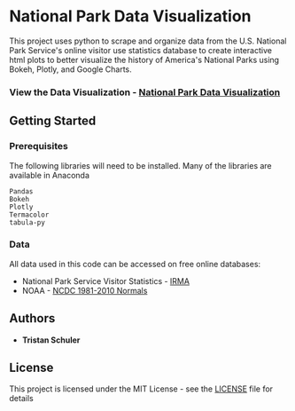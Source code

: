 # National Park Data Visualization

This project uses python to scrape and organize data from the U.S. National Park Service's online visitor use statistics database to create interactive html plots to better visualize the history of America's National Parks using Bokeh, Plotly, and Google Charts.

### View the Data Visualization - [National Park Data Visualization](https://trizzletravels.com/national-parks-data-visualization/)

## Getting Started

### Prerequisites

The following libraries will need to be installed. Many of the libraries are available in Anaconda

```
Pandas
Bokeh
Plotly
Termacolor
tabula-py
```

### Data

All data used in this code can be accessed on free online databases:
* National Park Service Visitor Statistics - [IRMA](https://irma.nps.gov/Stats/Reports/National)
* NOAA - [NCDC 1981-2010 Normals](https://www.ncdc.noaa.gov/cdo-web/datatools/normals)


## Authors

* **Tristan Schuler**

## License

This project is licensed under the MIT License - see the [LICENSE](LICENSE) file for details





